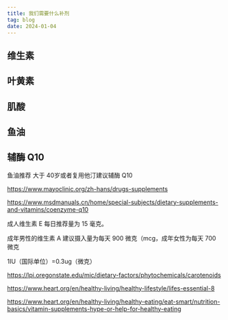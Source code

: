 ```yaml
---
title: 我们需要什么补剂
tag: blog
date: 2024-01-04
---
```


## 维生素

## 叶黄素

## 肌酸

## 鱼油

## 辅酶 Q10


鱼油推荐
大于 40岁或者复用他汀建议辅酶 Q10


https://www.mayoclinic.org/zh-hans/drugs-supplements

https://www.msdmanuals.cn/home/special-subjects/dietary-supplements-and-vitamins/coenzyme-q10


成人维生素 E 每日推荐量为 15 毫克。

成年男性的维生素 A 建议摄入量为每天 900 微克（mcg，成年女性为每天 700 微克

1IU（国际单位）=0.3ug（微克）


https://lpi.oregonstate.edu/mic/dietary-factors/phytochemicals/carotenoids



https://www.heart.org/en/healthy-living/healthy-lifestyle/lifes-essential-8

https://www.heart.org/en/healthy-living/healthy-eating/eat-smart/nutrition-basics/vitamin-supplements-hype-or-help-for-healthy-eating
